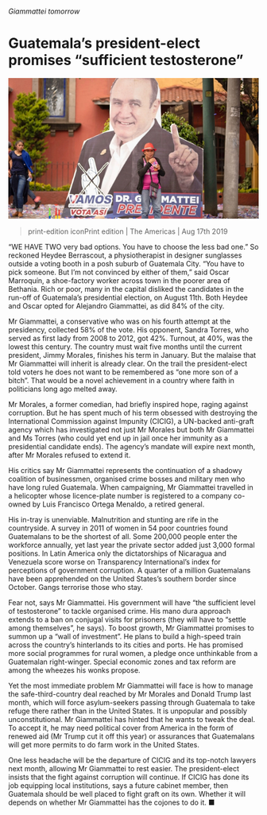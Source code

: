 ###### Giammattei tomorrow

# Guatemala’s president-elect promises “sufficient testosterone” 

![image](images/20190817_AMP001_0.jpg) 

> print-edition iconPrint edition | The Americas | Aug 17th 2019 

“WE HAVE TWO very bad options. You have to choose the less bad one.” So reckoned Heydee Berrascout, a physiotherapist in designer sunglasses outside a voting booth in a posh suburb of Guatemala City. “You have to pick someone. But I’m not convinced by either of them,” said Oscar Marroquín, a shoe-factory worker across town in the poorer area of Bethania. Rich or poor, many in the capital disliked the candidates in the run-off of Guatemala’s presidential election, on August 11th. Both Heydee and Oscar opted for Alejandro Giammattei, as did 84% of the city. 

Mr Giammattei, a conservative who was on his fourth attempt at the presidency, collected 58% of the vote. His opponent, Sandra Torres, who served as first lady from 2008 to 2012, got 42%. Turnout, at 40%, was the lowest this century. The country must wait five months until the current president, Jimmy Morales, finishes his term in January. But the malaise that Mr Giammattei will inherit is already clear. On the trail the president-elect told voters he does not want to be remembered as “one more son of a bitch”. That would be a novel achievement in a country where faith in politicians long ago melted away. 

Mr Morales, a former comedian, had briefly inspired hope, raging against corruption. But he has spent much of his term obsessed with destroying the International Commission against Impunity (CICIG), a UN-backed anti-graft agency which has investigated not just Mr Morales but both Mr Giammattei and Ms Torres (who could yet end up in jail once her immunity as a presidential candidate ends). The agency’s mandate will expire next month, after Mr Morales refused to extend it. 

His critics say Mr Giammattei represents the continuation of a shadowy coalition of businessmen, organised crime bosses and military men who have long ruled Guatemala. When campaigning, Mr Giammattei travelled in a helicopter whose licence-plate number is registered to a company co-owned by Luis Francisco Ortega Menaldo, a retired general. 

His in-tray is unenviable. Malnutrition and stunting are rife in the countryside. A survey in 2011 of women in 54 poor countries found Guatemalans to be the shortest of all. Some 200,000 people enter the workforce annually, yet last year the private sector added just 3,000 formal positions. In Latin America only the dictatorships of Nicaragua and Venezuela score worse on Transparency International’s index for perceptions of government corruption. A quarter of a million Guatemalans have been apprehended on the United States’s southern border since October. Gangs terrorise those who stay. 

Fear not, says Mr Giammattei. His government will have “the sufficient level of testosterone” to tackle organised crime. His mano dura approach extends to a ban on conjugal visits for prisoners (they will have to “settle among themselves”, he says). To boost growth, Mr Giammattei promises to summon up a “wall of investment”. He plans to build a high-speed train across the country’s hinterlands to its cities and ports. He has promised more social programmes for rural women, a pledge once unthinkable from a Guatemalan right-winger. Special economic zones and tax reform are among the wheezes his wonks propose. 

Yet the most immediate problem Mr Giammattei will face is how to manage the safe-third-country deal reached by Mr Morales and Donald Trump last month, which will force asylum-seekers passing through Guatemala to take refuge there rather than in the United States. It is unpopular and possibly unconstitutional. Mr Giammattei has hinted that he wants to tweak the deal. To accept it, he may need political cover from America in the form of renewed aid (Mr Trump cut it off this year) or assurances that Guatemalans will get more permits to do farm work in the United States. 

One less headache will be the departure of CICIG and its top-notch lawyers next month, allowing Mr Giammattei to rest easier. The president-elect insists that the fight against corruption will continue. If CICIG has done its job equipping local institutions, says a future cabinet member, then Guatemala should be well placed to fight graft on its own. Whether it will depends on whether Mr Giammattei has the cojones to do it. ■ 

